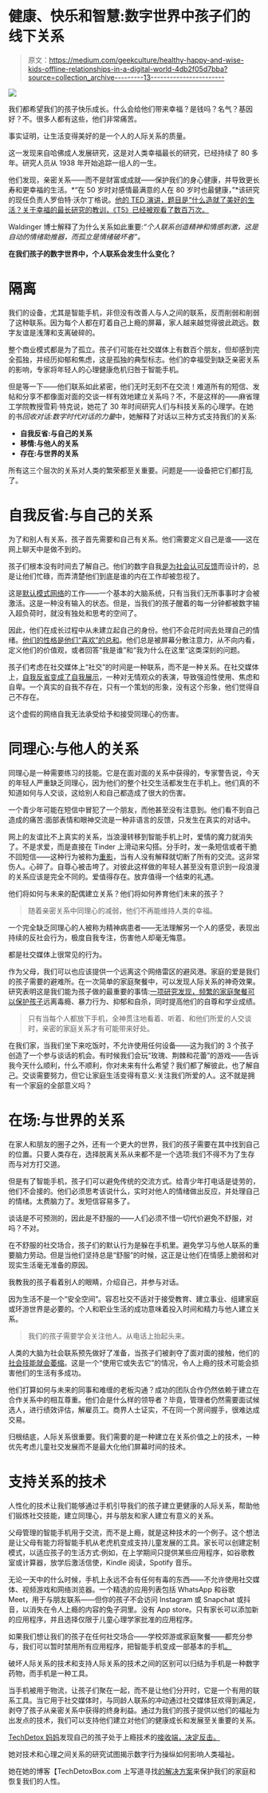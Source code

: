 # 健康、快乐和智慧:数字世界中孩子们的线下关系

> 原文：<https://medium.com/geekculture/healthy-happy-and-wise-kids-offline-relationships-in-a-digital-world-4db2f05d7bba?source=collection_archive---------13----------------------->

![](img/c8188f72f95eaf0bc3895419b9c972de.png)

我们都希望我们的孩子快乐成长。什么会给他们带来幸福？是钱吗？名气？基因好？不。很多人都有这些，他们非常痛苦。

事实证明，让生活变得美好的是一个人的人际关系的质量。

这一发现来自哈佛成人发展研究，这是对人类幸福最长的研究，已经持续了 80 多年。研究人员从 1938 年开始追踪一组人的一生。

他们发现，亲密关系——而不是财富或成就——保护我们的身心健康，并导致更长寿和更幸福的生活。*“在 50 岁时对感情最满意的人在 80 岁时也最健康，”*该研究的现任负责人罗伯特·沃尔丁格说。[他的 TED 演讲，题目是“什么造就了美好的生活？关于幸福的最长研究的教训，《T5》已经被观看了数百万次。](https://www.ted.com/talks/robert_waldinger_what_makes_a_good_life_lessons_from_the_longest_study_on_happiness)

Waldinger 博士解释了为什么关系如此重要:*“个人联系创造精神和情感刺激，这是自动的情绪助推器，而孤立是情绪破坏者”。*

**在我们孩子的数字世界中，个人联系会发生什么变化？**

# 隔离

我们的设备，尤其是智能手机，非但没有改善人与人之间的联系，反而削弱和削弱了这种联系。因为每个人都在盯着自己上瘾的屏幕，家人越来越觉得彼此疏远。数字友谊是浅薄和支离破碎的。

整个商业模式都是为了孤立。孩子们可能在社交媒体上有数百个朋友，但却感到完全孤独，并经历抑郁和焦虑，这是孤独的典型标志。他们的幸福受到缺乏亲密关系的影响，专家将年轻人的心理健康危机归咎于智能手机。

但是等一下——他们联系如此紧密，他们无时无刻不在交流！难道所有的短信、发帖和分享不都像面对面的交谈一样有效地建立关系吗？不，不是这样的——麻省理工学院教授雪莉·特克说，她花了 30 年时间研究人们与科技关系的心理学。在她的书*回收对话:数字时代对话的力量*中，她解释了对话以三种方式支持我们的关系:

*   **自我反省:与自己的关系**
*   **移情:与他人的关系**
*   **存在:与世界的关系**

所有这三个层次的关系对人类的繁荣都至关重要。问题是——设备把它们都打乱了。

# 自我反省:与自己的关系

为了和别人有关系，孩子首先需要和自己有关系。他们需要定义自己是谁——这在网上聊天中是做不到的。

孩子们根本没有时间去了解自己。他们的数字自我[是为社会认可反馈](https://www.techdetoxbox.com/weapons-of-digital-manipulation/social-validation/)而设计的，总是让他们忙碌，而弄清楚他们到底是谁的内在工作却被忽视了。

这是[默认模式网络](https://en.wikipedia.org/wiki/Default_mode_network)的工作——一个基本的大脑系统，只有当我们无所事事时才会被激活。这是一种没有输入的状态。但是，当我们的孩子醒着的每一分钟都被数字输入超负荷时，就没有独处和思考的空间了。

因此，他们在成长过程中从未建立起自己的身份。他们不会花时间去处理自己的情绪。[他们的性格是他们“喜欢”的总和](https://www.techdetoxbox.com/screen-time-problems/self-esteem-the-sum-of-all-likes/)。他们总是被屏幕分散注意力，从不向内看，定义他们的价值观，或者回答“我是谁”和“我为什么在这里”这类深刻的问题。

孩子们考虑在社交媒体上“社交”的时间是一种联系，而不是一种关系。在社交媒体上，[自我反省变成了自我展示](https://www.techdetoxbox.com/weapons-of-digital-manipulation/social-validation/)，一种对无情观众的表演，导致强迫性使用、焦虑和自卑。一个真实的自我不存在，只有一个策划的形象，没有这个形象，他们觉得自己不存在。

这个虚假的网络自我无法承受给予和接受同理心的伤害。

# 同理心:与他人的关系

同理心是一种需要练习的技能。它是在面对面的关系中获得的，专家警告说，今天的年轻人严重缺乏同理心，因为他们的整个社交生活都发生在手机上。他们真的不知道如何与人交谈，这给别人和自己都造成了很大的伤害。

一个青少年可能在短信中冒犯了一个朋友，而他甚至没有注意到。他们看不到自己造成的痛苦:面部表情和眼神交流是一种非语言的反馈，只发生在真实的对话中。

网上的友谊比不上真实的关系，当浪漫转移到智能手机上时，爱情的魔力就消失了。不是求爱，而是直接在 Tinder 上滑动来勾搭。分手时，发一条短信或者干脆不回短信——这种行为被称为[重影](https://en.wikipedia.org/wiki/Ghosting_(behavior))，当有人没有解释就切断了所有的交流。这非常伤人。心碎了。自尊心被击垮了。对彼此这样做的年轻人甚至没有意识到一段浪漫的关系应该是完全不同的。爱值得存在。放弃值得一个结束的礼遇。

他们将如何与未来的配偶建立关系？他们将如何养育他们未来的孩子？

> 随着亲密关系中同理心的减弱，他们不再能维持人类的幸福。

一个完全缺乏同理心的人被称为精神病患者——无法理解另一个人的感受，表现出持续的反社会行为，极度自我专注，伤害他人却毫无悔意。

都是社交媒体上很常见的行为。

作为父母，我们可以也应该提供一个远离这个网络雷区的避风港。家庭的爱是我们的孩子需要的避难所。在一次简单的家庭聚餐中，可以发现人际关系的神奇效果。研究表明这是我们能为孩子做的最重要的事情:[一项研究发现，频繁的家庭聚餐可以保护孩子](https://www.ncbi.nlm.nih.gov/pmc/articles/PMC4325878/)远离毒瘾、暴力行为、抑郁和自杀，同时提高他们的自尊和学业成绩。

> 只有当每个人都放下手机，全神贯注地看着、听着、和他们所爱的人交谈时，亲密的家庭关系才有可能带来好处。

在我们家，当我们坐下来吃饭时，不允许使用任何设备——这为我们的 3 个孩子创造了一个参与谈话的机会。有时候我们会玩“玫瑰、荆棘和花蕾”的游戏——告诉我今天什么顺利，什么不顺利，你对未来有什么希望？我们都了解彼此，也了解自己。交谈需要努力，但它让家庭生活变得有意义:关注我们所爱的人。这不就是拥有一个家庭的全部意义吗？

# 在场:与世界的关系

在家人和朋友的圈子之外，还有一个更大的世界，我们的孩子需要在其中找到自己的位置。只要人类存在，选择脱离关系从来都不是一个选项:我们不得不为了生存而与对方打交道。

但是有了智能手机，孩子们可以避免传统的交流方式。给青少年打电话是徒劳的，他们不会接的。他们必须思考该说什么，实时对他人的情绪做出反应，并处理自己的情绪。太费脑力了。发短信容易多了。

谈话是不可预测的，因此是不舒服的——人们必须不惜一切代价避免不舒服，对吗？不对。

在不舒服的社交场合，孩子们的默认行为是躲在手机里。避免学习与他人联系的重要脑力劳动。但是当他们坚持总是“舒服”的时候，这正是让他们在情感上脆弱和对现实生活毫无准备的原因。

我教我的孩子看着别人的眼睛，介绍自己，并参与对话。

因为生活不是一个“安全空间”。容忍社交不适对于接受教育、建立事业、组建家庭或环游世界是必要的。个人和职业生活的成功意味着投入时间和精力与他人建立关系。

> 我们的孩子需要学会关注他人。从电话上抬起头来。

人类的大脑为社会联系预先做好了准备，当孩子们被剥夺了面对面的接触，他们的[社会技能就会萎缩](https://www.techdetoxbox.com/screen-time-problems/social-skills-in-a-digital-age/)。这是一个“使用它或失去它”的情况，令人上瘾的技术可能会损害他们的生活有多成功。

他们打算如何与未来的同事和难缠的老板沟通？成功的团队合作仍然依赖于建立在合作关系中的相互尊重。他们会是什么样的领导者？毕竟，管理者仍然需要面试候选人，进行绩效评估，解雇员工。商界人士证实，不在同一个房间握手，很难达成交易。

归根结底，人际关系很重要。我们需要的是一种建立在关系价值之上的技术，一种优先考虑儿童社交发展而不是最大化他们屏幕时间的技术。

# 支持关系的技术

人性化的技术让我们能够通过手机引导我们的孩子建立更健康的人际关系，帮助他们锻炼社交技能，建立同理心，并与朋友和家人建立有意义的关系。

父母管理的智能手机用于交流，而不是上瘾，就是这种技术的一个例子。这个想法是让父母有能力将智能手机从老虎机变成支持儿童发展的工具。家长可以创建定制模式，以适应孩子的生活方式:例如，在上学期间只提供某些应用程序，如谷歌教室或计算器，放学后激活信使，Kindle 阅读，Spotify 音乐。

无论一天中的什么时候，手机上永远不会有任何有毒的东西——不允许使用社交媒体、视频游戏和网络浏览器。一个精选的应用列表包括 WhatsApp 和谷歌 Meet，用于与朋友联系——但你的孩子不会访问 Instagram 或 Snapchat 或抖音，以消失在令人上瘾的内容的兔子洞里。没有 App store。只有家长可以添加新的应用程序，并且选择仅限于儿童心理学家批准的应用程序。

如果我们想让我们的孩子在任何社交场合——学校郊游或家庭聚餐——都充分参与，我们可以暂时禁用所有应用程序，把智能手机变成一部基本的手机[。](https://www.techdetoxbox.com/screen-time-solutions/best-dumb-phones-for-smart-kids/)

破坏人际关系的技术和支持人际关系的技术之间的区别可以归结为手机是一种数字药物，而手机是一种工具。

当手机被用于物流，让孩子们聚在一起，而不是让他们分开时，它是一个有用的联系工具。当它用于社交媒体时，与同龄人联系的冲动通过社交媒体狂欢得到满足，剥夺了孩子从亲密关系中获得的终身利益。通过为我们的孩子提供以他们的福祉为出发点的技术，我们可以支持他们建立对他们的健康成长和发展至关重要的关系。

[TechDetox 妈妈](https://www.techdetoxbox.com/mission-screentime-children-wellbeing/)发现自己的孩子处于上瘾技术的[接收端，决定反击。](https://www.techdetoxbox.com/screen-time-problems/)

她对技术和心理之间关系的研究试图揭示数字行为操纵如何影响人类福祉。

她在她的博客【TechDetoxBox.com 上写道寻找[的解决方案](https://www.techdetoxbox.com/digital-wellbeing/)来保护我们的家庭和恢复我们的人性。
